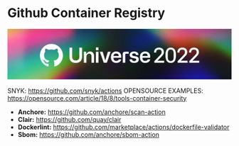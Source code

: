 # Github Container Registry

<p align="left" style="text-align:left;">
  <a href="https://www.githubuniverse.com/">
    <img alt="Github Universe" src="img/github-universe-2022.png" width="1040"/>
  </a>
</p>


SNYK: https://github.com/snyk/actions
OPENSOURCE EXAMPLES: https://opensource.com/article/18/8/tools-container-security

+ **Anchore:** https://github.com/anchore/scan-action
+ **Clair:** https://github.com/quay/clair
+ **Dockerlint:** https://github.com/marketplace/actions/dockerfile-validator
+ **Sbom:** https://github.com/anchore/sbom-action